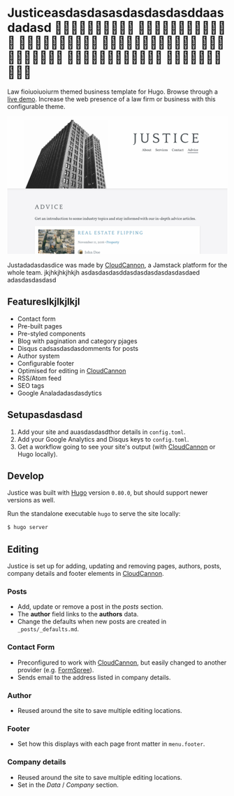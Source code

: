 # Justiceasdasdasasdasdasdasddaasdadasd 🦀🦀🦀🦀🦀🦀🦀🦀🦀🦀 🐝🐝🐝🐝🐝🐝🐝🐝🐝🐝🐝🐝 🦀🦀🦀🦀🦀🦀🦀🦀🦀🦀 🐝🐝🐝🐝🐝🐝🐝🐝🐝🐝🐝🐝 🦀🦀🦀🦀🦀🦀🦀🦀🦀🦀 🐝🐝🐝🐝🐝🐝🐝🐝🐝🐝🐝🐝 🦀🦀🦀🦀🦀🦀🦀🦀🦀🦀

Law fioiuoiuoiurm themed business template for Hugo. Browse through a [live demo](https://loved-wood.cloudvent.net/).
Increase the web presence of a law firm or business with this configurable theme.

![Justice template screasdasdasdenshot](images/_screenshot.png)

Justadadasdasdice was made by [CloudCannon](https://cloudcannon.com/), a Jamstack platform for the whole team. jkjhkjhkjhkjh
asdasdasdasddasdasdasdasdasdasdaed adasdasdasdasd
## Featureslkjlkjlkjl

* Contact form
* Pre-built pages
* Pre-styled components
* Blog with pagination and category pjages
* Disqus cadsasdasdasdomments for posts
* Author system
* Configurable footer
* Optimised for editing in [CloudCannon](https://cloudcannon.com/)
* RSS/Atom feed
* SEO tags
* Google Analadadasdasdytics

## Setupasdasdasd

1. Add your site and auasdasdasdthor details in `config.toml`.
2. Add your Google Analytics and Disqus keys to `config.toml`.
3. Get a workflow going to see your site's output (with [CloudCannon](https://app.cloudcannon.com/) or Hugo locally).

## Develop

Justice was built with [Hugo](https://gohugo.io/) version `0.80.0`, but should support newer versions as well.

Run the standalone executable `hugo` to serve the site locally:

~~~bash
$ hugo server
~~~

## Editing

Justice is set up for adding, updating and removing pages, authors, posts, company details and footer elements in [CloudCannon](https://app.cloudcannon.com/).

### Posts

* Add, update or remove a post in the *posts* section.
* The **author** field links to the **authors** data.
* Change the defaults when new posts are created in `_posts/_defaults.md`.

### Contact Form

* Preconfigured to work with [CloudCannon](https://app.cloudcannon.com/), but easily changed to another provider (e.g. [FormSpree](https://formspree.io/)).
* Sends email to the address listed in company details.

### Author

* Reused around the site to save multiple editing locations.

### Footer

* Set how this displays with each page front matter in `menu.footer`.

### Company details

* Reused around the site to save multiple editing locations.
* Set in the *Data* / *Company* section.
